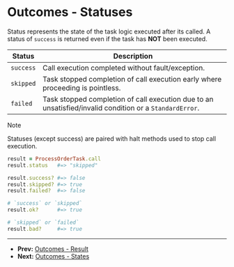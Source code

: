 # Outcomes -  Statuses

Status represents the state of the task logic executed after its called.
A status of `success` is returned even if the task has **NOT** been executed.

| Status    | Description |
| --------- | ----------- |
| `success` | Call execution completed without fault/exception. |
| `skipped` | Task stopped completion of call execution early where proceeding is pointless. |
| `failed`  | Task stopped completion of call execution due to an unsatisfied/invalid condition or a `StandardError`. |

> [!NOTE]
> Statuses (except success) are paired with halt methods used to stop call execution.

```ruby
result = ProcessOrderTask.call
result.status   #=> "skipped"

result.success? #=> false
result.skipped? #=> true
result.failed?  #=> false

# `success` or `skipped`
result.ok?      #=> true

# `skipped` or `failed`
result.bad?     #=> true
```

---

- **Prev:** [Outcomes - Result](https://github.com/drexed/cmdx/blob/main/docs/outcomes/result.md)
- **Next:** [Outcomes - States](https://github.com/drexed/cmdx/blob/main/docs/outcomes/states.md)
